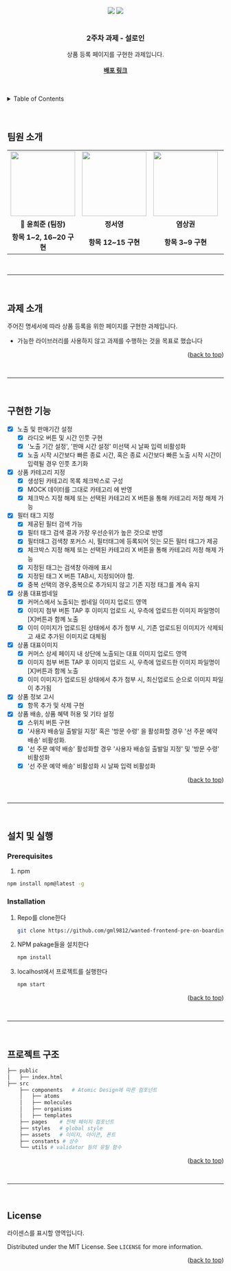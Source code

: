 <div id="top"></div>

<div align='center'>
  <img src="https://img.shields.io/badge/JavaScript-F7DF1E?style=for-the-badge&logo=javascript&logoColor=black"/>
  <img src="https://img.shields.io/badge/React-61DAFB?style=for-the-badge&logo=React&logoColor=blue"/>
</div>

<br />
<div align="center">

  <h3 align="center">2주차 과제 - 설로인</h3>

  <p align="center">
    상품 등록 페이지를 구현한 과제입니다.
    <br />
    <br />
    <a href="https://friendly-engelbart-d4927f.netlify.app"><strong>배포 링크</strong></a>
  </p>
</div>

<br>

<br>

<details>
  <summary>Table of Contents</summary>
  <ol>
    <li><a href="#팀원-소개">팀원 소개</a></li> 
    <li><a href="#과제-소개">과제 소개</a></li>
    <li><a href="#구현한-기능">구현한 기능</a></li>
    <li>
      <a href="#설치-및-실행">설치 및 실행
      <ul>
        <li><a href="#prerequisites">Prerequisites</a></li>
        <li><a href="#installation">Installation</a></li>
      </ul>
    </li>
    <li><a href="#프로젝트-구조">프로젝트 </a></li>
    <li><a href="#license">License</a></li>
  </ol>
</details>

<br>
<br>

## 팀원 소개

<table align="center">
<tr>
<td align="center"><a href="https://github.com/gml9812"><img src="https://avatars.githubusercontent.com/u/28294925?v=4" width="150px" /></a></td>
<td align="center"><a href="https://github.com/seoysauce"><img src="https://avatars.githubusercontent.com/u/65898861?v=4" width="150px" /></a></td>
<td align="center"><a href="https://github.com/Yummy-sk"><img src="https://avatars.githubusercontent.com/u/60822846?v=4" width="150px" /></a></td>
<td align="center"><a href="https://github.com/jambottle"><img src="https://avatars.githubusercontent.com/u/72926450?v=4" width="150px" /></a></td>

</tr>
<tr>
<td align="center"><b>👑 윤희준 (팀장)</b></td>
<td align="center"><b>정서영</b></td>
<td align="center"><b>염상권</b></td>
<td align="center"><b>김재원</b></td>
</tr>
<tr>
<td align="center"><b>항목 1~2, 16~20 구현</b></td>
<td align="center"><b>항목 12~15 구현</b></td>
<td align="center"><b>항목 3~9 구현</b></td>
<td align="center"><b>항목 10~12 구현</b></td>
</tr>
</table>

<br>
<hr>
<br>

## 과제 소개

주어진 명세서에 따라 상품 등록을 위한 페이지를 구현한 과제입니다. 

- 가능한 라이브러리를 사용하지 않고 과제를 수행하는 것을 목표로 했습니다

<p align="right">(<a href="#top">back to top</a>)</p>

<br>
<hr>
<br>

## 구현한 기능

- [x] 노출 및 판매기간 설정
  - [x] 라디오 버튼 및 시간 인풋 구현
  - [x] '노출 기간 설정', '판매 시간 설정' 미선택 시 날짜 입력 비활성화 
  - [x] 노출 시작 시간보다 빠른 종료 시간, 혹은 종료 시간보다 빠른 노출 시작 시간이 입력될 경우 인풋 초기화

- [x] 상품 카테고리 지정
  - [x] 생성된 카테고리 목록 체크박스로 구성
  - [x] MOCK 데이터를 그대로 카테고리 에 반영
  - [x] 체크박스 지정 해제 또는 선택된 카테고리 X 버튼을 통해 카테고리 저정 해제 가능

- [x] 필터 태그 지정
  - [x] 제공된 필터 검색 가능
  - [x] 필터 태그 검색 결과 가장 우선순위가 높은 것으로 반영
  - [x] 필터태그 검색창 포커스 시, 필터태그에 등록되어 잇는 모든 필터 태그가 제공
  - [x] 체크박스 지정 해제 또는 선택된 카테고리 X 버튼을 통해 카테고리 저정 해제 가능
  - [x] 지정된 태그는 검색창 아래에 표시
  - [x] 지정된 태그 X 버튼 TAB시, 지정되어야 함.
  - [x] 중복 선택의 경우,중복으로 추가되지 않고 기존 지정 태그를 계속 유지 

- [x] 상품 대표썸네일
  - [x] 커머스에서 노출되는 썸네일 이미지 업로드 영역
  - [x] 이미지 첨부 버튼 TAP 후 이미지 업로드 시, 우측에 업로드한 이미지 파일명이 [X]버튼과 함께 노출
  - [x] 이미 이미지가 업로드된 상태에서 추가 첨부 시, 기존 업로드된 이미지가 삭제되고 새로 추가된 이미지로 대체됨 

- [x] 상품 대표이미지
  - [x] 커머스 상세 페이지 내 상단에 노출되는 대표 이미지 업로드 영역
  - [x] 이미지 첨부 버튼 TAP 후 이미지 업로드 시, 우측에 업로드한 이미지 파일명이 [X]버튼과 함께 노출
  - [x] 이미 이미지가 업로드된 상태에서 추가 첨부 시, 최신업로드 순으로 이미지 파일이 추가됨
 
- [x] 상품 정보 고시
  - [x] 항목 추가 및 삭제 구현

- [x] 상품 배송, 상품 혜택 허용 및 기타 설정
  - [x] 스위치 버튼 구현
  - [x] '사용자 배송일 출발일 지정' 혹은 '방문 수령' 을 활성화할 경우 '선 주문 예약 배송' 비활성화. 
  - [x] '선 주문 예약 배송' 활성화할 경우 '사용자 배송일 출발일 지정' 및 '방문 수령' 비활성화
  - [x] '선 주문 예약 배송' 비활성화 시 날짜 입력 비활성화

<p align="right">(<a href="#top">back to top</a>)</p>

<br>
<hr>
<br>

## 설치 및 실행

### Prerequisites

1. npm

```sh
npm install npm@latest -g
```

### Installation

1. Repo를 clone한다
   ```sh
   git clone https://github.com/gml9812/wanted-frontend-pre-on-boarding-mission.git
   ```
2. NPM pakage들을 설치한다
   ```sh
   npm install
   ```
3. localhost에서 프로젝트를 실행한다
   ```sh
   npm start
   ```

<p align="right">(<a href="#top">back to top</a>)</p>

<br>
<hr>
<br>

## 프로젝트 구조

```bash
├── public
│   ├── index.html
├── src
    ├── components   # Atomic Design에 따른 컴포넌트
    │   ├── atoms
    │   ├── molecules
    │   ├── organisms
    │   ├── templates
    ├── pages    # 전체 페이지 컴포넌트
    ├── styles   # global style
    ├── assets   # 이미지, 아이콘, 폰트
    ├── constants # 상수
    └── utils # validator 등의 유틸 함수

```

<p align="right">(<a href="#top">back to top</a>)</p>

<br>
<hr>
<br>

## License

라이센스를 표시할 영역입니다.

Distributed under the MIT License. See `LICENSE` for more information.

<p align="right">(<a href="#top">back to top</a>)</p>
